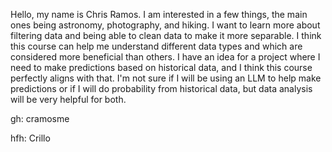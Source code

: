 Hello, my name is Chris Ramos. I am interested in a few things, the main ones being astronomy, photography, and hiking.
I want to learn more about filtering data and being able to clean data to make it more separable. I think this course can help
me understand different data types and which are considered more beneficial than others. I have an idea for a project where I need to
make predictions based on historical data, and I think this course perfectly aligns with that. I'm not sure if I will be using an LLM to help make predictions
or if I will do probability from historical data, but data analysis will be very helpful for both.

gh: cramosme

hfh: Crillo
